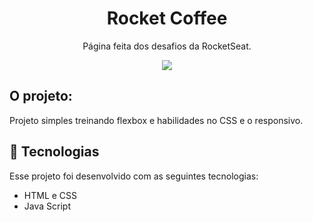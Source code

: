 <h1 align="center">Rocket Coffee</h1>

<p align="center">
  Página feita dos desafios da RocketSeat.
</p>

<p align="center">
  <img src=".github/preview.jpg">
</p>

## O projeto:

Projeto simples treinando flexbox e habilidades no CSS e o responsivo.

## 🚀 Tecnologias

Esse projeto foi desenvolvido com as seguintes tecnologias:

- HTML e CSS
- Java Script